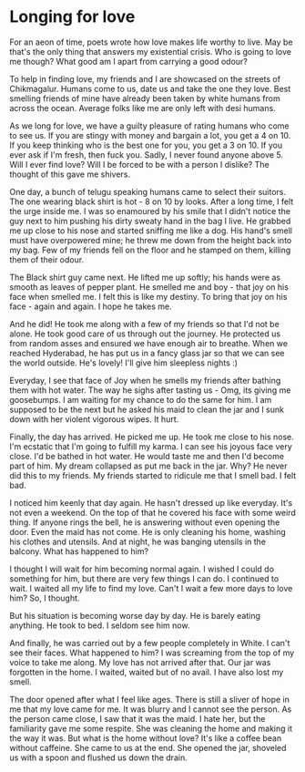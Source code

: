 # Longing for love

For an aeon of time, poets wrote how love makes life worthy to live. May be that's the only thing that answers my existential crisis. Who is going to love me though? What good am I apart from carrying a good odour?

To help in finding love, my friends and I are showcased on the streets of Chikmagalur. Humans come to us, date us and take the one they love. Best smelling friends of mine have already been taken by white humans from across the ocean. Average folks like me are only left with desi humans.

As we long for love, we have a guilty pleasure of rating humans who come to see us. If you are stingy with money and bargain a lot, you get a 4 on 10. If you keep thinking who is the best one for you, you get a 3 on 10. If you ever ask if I'm fresh, then fuck you. Sadly, I never found anyone above 5. Will I ever find love? Will I be forced to be with a person I dislike? The thought of this gave me shivers.

One day, a bunch of telugu speaking humans came to select their suitors. The one wearing black shirt is hot - 8 on 10 by looks. After a long time, I felt the urge inside me. I was so enamoured by his smile that I didn't notice the guy next to him pushing his dirty sweaty hand in the bag I live. He grabbed me up close to his nose and started sniffing me like a dog. His hand's smell must have overpowered mine; he threw me down from the height back into my bag. Few of my friends fell on the floor and he stamped on them, killing them of their odour.

The Black shirt guy came next. He lifted me up softly; his hands were as smooth as leaves of pepper plant. He smelled me and boy - that joy on his face when smelled me. I felt this is like my destiny. To bring that joy on his face - again and again. I hope he takes me.

And he did! He took me along with a few of my friends so that I'd not be alone. He took good care of us through out the journey. He protected us from random asses and ensured we have enough air to breathe. When we reached Hyderabad, he has put us in a fancy glass jar so that we can see the world outside. He's lovely! I'll give him sleepless nights :)

Everyday, I see that face of Joy when he smells my friends after bathing them with hot water. The way he sighs after tasting us - Omg, its giving me goosebumps. I am waiting for my chance to do the same for him. I am supposed to be the next but he asked his maid to clean the jar and I sunk down with her violent vigorous wipes. It hurt.

Finally, the day has arrived. He picked me up. He took me close to his nose. I'm ecstatic that I'm going to fulfill my karma. I can see his joyous face very close. I'd be bathed in hot water. He would taste me and then I'd become part of him. My dream collapsed as put me back in the jar. Why? He never did this to my friends. My friends started to ridicule me that I smell bad. I felt bad.

I noticed him keenly that day again. He hasn't dressed up like everyday. It's not even a weekend. On the top of that he covered his face with some weird thing. If anyone rings the bell, he is answering without even opening the door. Even the maid has not come. He is only cleaning his home, washing his clothes and utensils. And at night, he was banging utensils in the balcony. What has happened to him?

I thought I will wait for him becoming normal again. I wished I could do something for him, but there are very few things I can do. I continued to wait. I waited all my life to find my love. Can't I wait a few more days to love him? So, I thought.

But his situation is becoming worse day by day. He is barely eating anything. He took to bed. I seldom see him now. 

And finally, he was carried out by a few people completely in White. I can't see their faces. What happened to him? I was screaming from the top of my voice to take me along. My love has not arrived after that. Our jar was forgotten in the home. I waited, waited but of no avail. I have also lost my smell.

The door opened after what I feel like ages. There is still a sliver of hope in me that my love came for me. It was blurry and I cannot see the person. As the person came close, I saw that it was the maid. I hate her, but the familiarity gave me some respite. She was cleaning the home and making it the way it was. But what is the home without love? It's like a coffee bean without caffeine. She came to us at the end. She opened the jar, shoveled us with a spoon and flushed us down the drain.